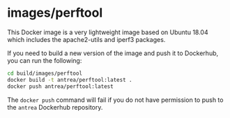 # images/perftool

This Docker image is a very lightweight image based on Ubuntu 18.04 which
includes the apache2-utils and iperf3 packages.

If you need to build a new version of the image and push it to Dockerhub, you
can run the following:

```bash
cd build/images/perftool
docker build -t antrea/perftool:latest .
docker push antrea/perftool:latest
```

The `docker push` command will fail if you do not have permission to push to the
`antrea` Dockerhub repository.
